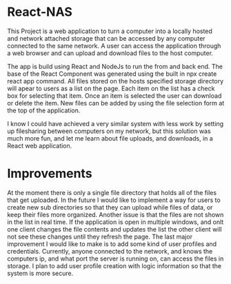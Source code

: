 # React-NAS
This Project is a web application to turn a computer into a locally hosted and network attached storage that can be accessed by any computer connected to the same network.
A user can access the application through a web browser and can upload and download files to the host computer.

The app is build using React and NodeJs to run the from and back end. The base of the React Component was generated using the built in npx create react app command.
All files stored on the hosts specified storage directory will apear to users as a list on the page. Each item on the list has a check box for selecting that item.
Once an item is selected the user can download or delete the item. New files can be added by using the file selection form at the top of the application.

I know I could have achieved a very similar system with less work by setting up filesharing between computers on my network, but this solution was much more fun, and let me
learn about file uploads, and downloads, in a React web application.

# Improvements
At the moment there is only a single file directory that holds all of the files that get uploaded. In the future I would like to implement a way for users to create new sub
directories so that they can upload while files of data, or keep their files more organized. Another issue is that the files are not shown in the list in real time. If the
application is open in multiple windows, and onlt one client changes the file contents and updates the list the other client will not see these changes until they refresh the page.
The last major improvement I would like to make is to add some kind of user profiles and credentials. Currently, anyone connected to the network, and knows the computers ip,
and what port the server is running on, can access the files in storage. I plan to add user profile creation with logic information so that the system is more secure.
